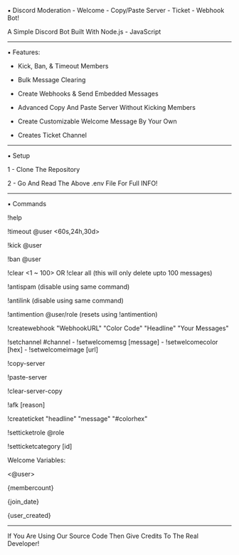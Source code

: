 ▪︎ Discord Moderation - Welcome - Copy/Paste Server - Ticket - Webhook Bot!

A Simple Discord Bot Built With Node.js - JavaScript

---

▪︎ Features:

- Kick, Ban, & Timeout Members

- Bulk Message Clearing

- Create Webhooks & Send Embedded Messages

- Advanced Copy And Paste Server Without Kicking Members

- Create Customizable Welcome Message By Your Own

- Creates Ticket Channel

---

▪︎ Setup

1 - Clone The Repository

2 - Go And Read The Above .env File For Full INFO!

---

▪︎ Commands

!help

!timeout @user <60s,24h,30d>

!kick @user

!ban @user

!clear <1 ~ 100> OR !clear all (this will only delete upto 100 messages)

!antispam (disable using same command)

!antilink (disable using same command)

!antimention @user/role (resets using !antimention)

!createwebhook "WebhookURL" "Color Code" "Headline" "Your Messages"

!setchannel #channel  -  !setwelcomemsg [message]  -  !setwelcomecolor [hex]  -  !setwelcomeimage [url]

!copy-server

!paste-server

!clear-server-copy

!afk [reason]

!createticket "headline" "message" "#colorhex"

!setticketrole @role

!setticketcategory [id]

Welcome Variables:

<@user>

{membercount}

{join_date}

{user_created}

---

If You Are Using Our Source Code Then Give Credits To The Real Developer!
